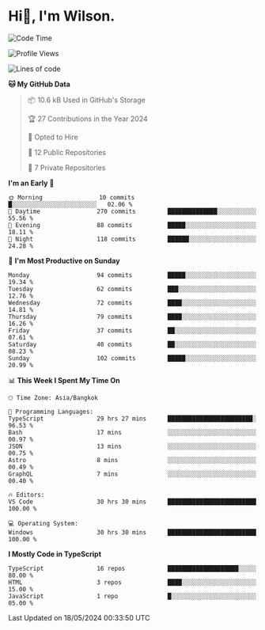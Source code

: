 # Hi👋, I'm Wilson.
<!--START_SECTION:waka-->
![Code Time](http://img.shields.io/badge/Code%20Time-1%2C393%20hrs%2017%20mins-blue)

![Profile Views](http://img.shields.io/badge/Profile%20Views-13-blue)

![Lines of code](https://img.shields.io/badge/From%20Hello%20World%20I%27ve%20Written-237.5%20thousand%20lines%20of%20code-blue)

**🐱 My GitHub Data** 

> 📦 10.6 kB Used in GitHub's Storage 
 > 
> 🏆 27 Contributions in the Year 2024
 > 
> 💼 Opted to Hire
 > 
> 📜 12 Public Repositories 
 > 
> 🔑 7 Private Repositories 
 > 
**I'm an Early 🐤** 

```text
🌞 Morning                10 commits          █░░░░░░░░░░░░░░░░░░░░░░░░   02.06 % 
🌆 Daytime                270 commits         ██████████████░░░░░░░░░░░   55.56 % 
🌃 Evening                88 commits          █████░░░░░░░░░░░░░░░░░░░░   18.11 % 
🌙 Night                  118 commits         ██████░░░░░░░░░░░░░░░░░░░   24.28 % 
```
📅 **I'm Most Productive on Sunday** 

```text
Monday                   94 commits          █████░░░░░░░░░░░░░░░░░░░░   19.34 % 
Tuesday                  62 commits          ███░░░░░░░░░░░░░░░░░░░░░░   12.76 % 
Wednesday                72 commits          ████░░░░░░░░░░░░░░░░░░░░░   14.81 % 
Thursday                 79 commits          ████░░░░░░░░░░░░░░░░░░░░░   16.26 % 
Friday                   37 commits          ██░░░░░░░░░░░░░░░░░░░░░░░   07.61 % 
Saturday                 40 commits          ██░░░░░░░░░░░░░░░░░░░░░░░   08.23 % 
Sunday                   102 commits         █████░░░░░░░░░░░░░░░░░░░░   20.99 % 
```


📊 **This Week I Spent My Time On** 

```text
🕑︎ Time Zone: Asia/Bangkok

💬 Programming Languages: 
TypeScript               29 hrs 27 mins      ████████████████████████░   96.53 % 
Bash                     17 mins             ░░░░░░░░░░░░░░░░░░░░░░░░░   00.97 % 
JSON                     13 mins             ░░░░░░░░░░░░░░░░░░░░░░░░░   00.75 % 
Astro                    8 mins              ░░░░░░░░░░░░░░░░░░░░░░░░░   00.49 % 
GraphQL                  7 mins              ░░░░░░░░░░░░░░░░░░░░░░░░░   00.40 % 

🔥 Editors: 
VS Code                  30 hrs 30 mins      █████████████████████████   100.00 % 

💻 Operating System: 
Windows                  30 hrs 30 mins      █████████████████████████   100.00 % 
```

**I Mostly Code in TypeScript** 

```text
TypeScript               16 repos            ████████████████████░░░░░   80.00 % 
HTML                     3 repos             ████░░░░░░░░░░░░░░░░░░░░░   15.00 % 
JavaScript               1 repo              █░░░░░░░░░░░░░░░░░░░░░░░░   05.00 % 
```




 Last Updated on 18/05/2024 00:33:50 UTC
<!--END_SECTION:waka-->
